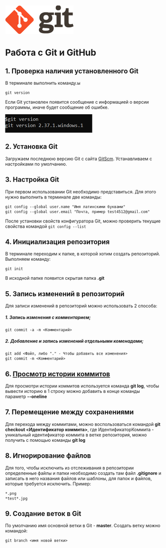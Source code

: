 ![GitLogo](.\images\GitLogo.png)
# Работа с Git и GitHub
## 1. Проверка наличия установленного Git
В терминале выполнить команду.ы 
```
git version
```
Если Git установлен появится сообщение с информацией о версии программы, иначе будет сообщение об ошибке.

![Проверка версии Git](.\images\GitVersion.png "Выполнение команды git version")

## 2. Установка Git
Загружаем последнюю версию Git с сайта  [GitScm](https://git-scm.com/downloads).
Устанавливаем с настройками по умолчанию.
## 3. Настройка Git
При первом использовании Git необходимо представиться. Для этого нужно выполнить в терминале две команды:
```
git config --global user.name "Имя латинскими буквами"
git config --global user.email "Почта, пример test4512@gmail.com"
```
После установки свойств конфигуратора Git, можно проверить текущие свойства командой `git config --list`
## 4. Инициализация репозитория
В терминале переходим к папке, в которой хотим создать репозиторий. Выполняем команду:
```
git init
```
В исходной папке появится скрытая папка **.git**
## 5. Запись изменений в репозиторий
Для записи изменений в репозиторий можно использовать 2 способа:
##### 1. Запись изменения с комментарием;
```
git commit -a -m <Комментарий>
```
##### 2. Добавление и запись изменений отдельными коменадами;
```
git add <Файл, либо "." - Чтобы добавить все изменения>
git commit -m <Комментарий>
```
## 6. [Просмотр истории коммитов](#HistoryCommit)
Для просмотри истории коммитов используется команда **git log**, чтобы вывести историю в 1 строку можно добавить в конце команды параметр **--oneline**
## 7. Перемещение между сохранениями
Для перехода между коммитами, можно воспользоваться командой **git checkout <Идентификатор коммита>**, где
ИдентификаторКоммита - уникальный идентификатор коммита в ветке репозитория, можно получить с помощью команды <a name="HistoryCommit">**git log**</a>
## 8. Игнорирование файлов
Для того, чтобы исключить из отслеживания в репозитории определенные файлы и папки необходимо создать там файл **.gitignore** и записать в него названия файлов или шаблоны, для папок и файлов, которые требуется исключить. Пример:
```
*.png
*test*.jpg
```
## 9. Создание веток в Git
По умолчанию имя основной ветки в Git - **master**.
Создать ветку можно командой:
```
git branch <имя новой ветки>
```